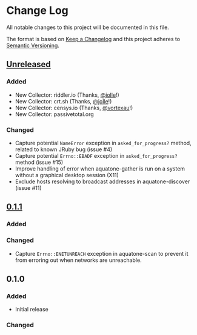 # Change Log
All notable changes to this project will be documented in this file.

The format is based on [Keep a Changelog](http://keepachangelog.com/)
and this project adheres to [Semantic Versioning](http://semver.org/).

## [Unreleased]
### Added
 - New Collector: riddler.io (Thanks, [@jolle](https://github.com/jolle)!)
 - New Collector: crt.sh (Thanks, [@jolle](https://github.com/jolle)!)
 - New Collector: censys.io (Thanks, [@vortexau](https://github.com/vortexau)!)
 - New Collector: passivetotal.org

### Changed
 - Capture potential `NameError` exception in `asked_for_progress?` method,
   related to known JRuby bug (issue #4)
 - Capture potential `Errno::EBADF` exception in `asked_for_progress?` method (issue #15)
 - Improve handling of error when aquatone-gather is run on a system without a graphical desktop session (X11)
 - Exclude hosts resolving to broadcast addresses in aquatone-discover (issue #11)


## [0.1.1]
### Added

### Changed
- Capture `Errno::ENETUNREACH` exception in aquatone-scan to prevent it from
  erroring out when networks are unreachable.

## 0.1.0
### Added
- Initial release

### Changed

[Unreleased]: https://github.com/michenriksen/aquatone/compare/v0.1.1...HEAD
[0.1.1]: https://github.com/michenriksen/aquatone/compare/v0.1.0...v0.1.1
